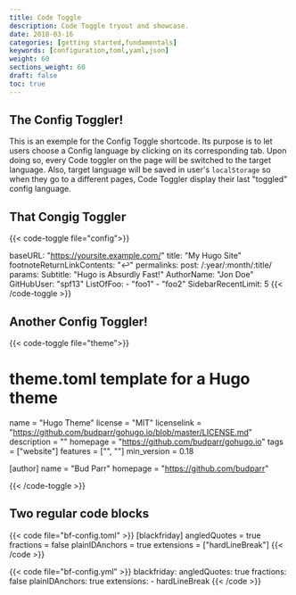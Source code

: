```yaml
---
title: Code Toggle
description: Code Toggle tryout and showcase.
date: 2018-03-16
categories: [getting started,fundamentals]
keywords: [configuration,toml,yaml,json]
weight: 60
sections_weight: 60
draft: false
toc: true
---
```


## The Config Toggler!

This is an exemple for the Config Toggle shortcode. 
Its purpose is to let users choose a Config language by clicking on its corresponding tab. Upon doing so, every Code toggler on the page will be switched to the target language. Also, target language will be saved in user's `localStorage` so when they go to a different pages, Code Toggler display their last "toggled" config language.

## That Congig Toggler

{{< code-toggle file="config">}}

baseURL: "https://yoursite.example.com/"
title: "My Hugo Site"
footnoteReturnLinkContents: "↩"
permalinks:
  post: /:year/:month/:title/
params:
  Subtitle: "Hugo is Absurdly Fast!"
  AuthorName: "Jon Doe"
  GitHubUser: "spf13"
  ListOfFoo:
    - "foo1"
    - "foo2"
  SidebarRecentLimit: 5
{{< /code-toggle >}}

## Another Config Toggler!

{{< code-toggle file="theme">}}

# theme.toml template for a Hugo theme

name = "Hugo Theme"
license = "MIT"
licenselink = "https://github.com/budparr/gohugo.io/blob/master/LICENSE.md"
description = ""
homepage = "https://github.com/budparr/gohugo.io"
tags = ["website"]
features = ["", ""]
min_version = 0.18

[author]
  name = "Bud Parr"
  homepage = "https://github.com/budparr"

{{< /code-toggle >}}

## Two regular code blocks

{{< code file="bf-config.toml" >}}
[blackfriday]
  angledQuotes = true
  fractions = false
  plainIDAnchors = true
  extensions = ["hardLineBreak"]
{{< /code >}}

{{< code file="bf-config.yml" >}}
blackfriday:
  angledQuotes: true
  fractions: false
  plainIDAnchors: true
  extensions:
    - hardLineBreak
{{< /code >}}